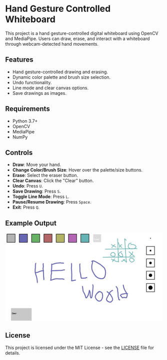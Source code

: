 # Hand Gesture Controlled Whiteboard

This project is a hand gesture-controlled digital whiteboard using OpenCV and MediaPipe. Users can draw, erase, and interact with a whiteboard through webcam-detected hand movements.

## Features
- Hand gesture-controlled drawing and erasing.
- Dynamic color palette and brush size selection.
- Undo functionality.
- Line mode and clear canvas options.
- Save drawings as images.

## Requirements
- Python 3.7+
- OpenCV
- MediaPipe
- NumPy



## Controls
- **Draw**: Move your hand.
- **Change Color/Brush Size**: Hover over the palette/size buttons.
- **Erase**: Select the eraser button.
- **Clear Canvas**: Click the "Clear" button.
- **Undo**: Press `U`.
- **Save Drawing**: Press `S`.
- **Toggle Line Mode**: Press `L`.
- **Pause/Resume Drawing**: Press `Space`.
- **Exit**: Press `Q`.

## Example Output
![Sample Output](sample_output.png)

## License
This project is licensed under the MIT License - see the [LICENSE](LICENSE) file for details.
